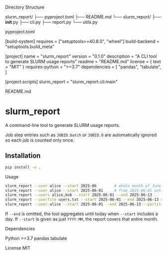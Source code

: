 Directory Structure

slurm_report/
├── pyproject.toml
├── README.md
└── slurm_report/
    ├── __init__.py
    ├── cli.py
    ├── report.py
    └── utils.py

pyproject.toml

[build-system]
requires = ["setuptools>=40.8.0", "wheel"]
build-backend = "setuptools.build_meta"

[project]
name = "slurm_report"
version = "0.1.0"
description = "A CLI tool to generate SLURM usage reports"
readme = "README.md"
license = { text = "MIT" }
requires-python = ">=3.7"
dependencies = [
    "pandas",
    "tabulate",
]

[project.scripts]
slurm_report = "slurm_report.cli:main"

README.md

# slurm_report

A command-line tool to generate SLURM usage reports.

Job step entries such as `JOBID.batch` or `JOBID.0` are automatically ignored so
each job is counted only once.

## Installation

```bash
pip install -e .
```

Usage
```bash
slurm_report --user alice --start 2025-06        # whole month of June 2025
slurm_report --user alice --start 2025-06-01     # from 2025-06-01 until today
slurm_report --users alice,bob --start 2025-06-01 --end 2025-06-13
slurm_report --userfile users.txt --start 2025-06-01 --end 2025-06-13 > output.csv
slurm_report --user alice --start 2025-06-01 --end 2025-06-13 --partitions
```
If `--end` is omitted, the tool aggregates until today when `--start` includes a day.
If `--start` is given as just `YYYY-MM`, the report covers that entire month.

Dependencies

Python >=3.7
pandas
tabulate

License
MIT
